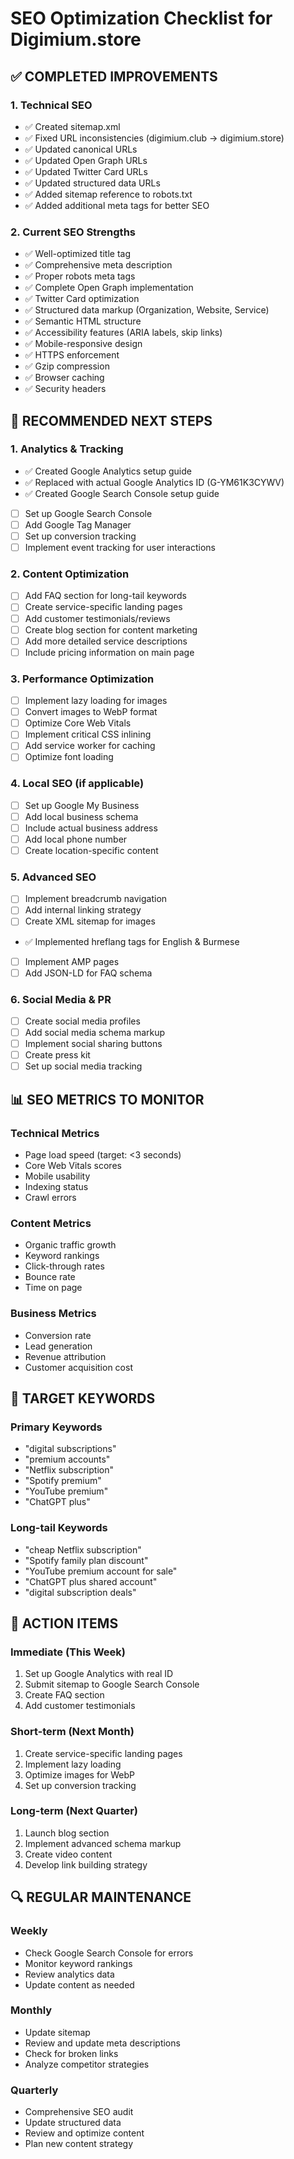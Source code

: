 # SEO Optimization Checklist for Digimium.store

## ✅ COMPLETED IMPROVEMENTS

### 1. Technical SEO

- ✅ Created sitemap.xml
- ✅ Fixed URL inconsistencies (digimium.club → digimium.store)
- ✅ Updated canonical URLs
- ✅ Updated Open Graph URLs
- ✅ Updated Twitter Card URLs
- ✅ Updated structured data URLs
- ✅ Added sitemap reference to robots.txt
- ✅ Added additional meta tags for better SEO

### 2. Current SEO Strengths

- ✅ Well-optimized title tag
- ✅ Comprehensive meta description
- ✅ Proper robots meta tags
- ✅ Complete Open Graph implementation
- ✅ Twitter Card optimization
- ✅ Structured data markup (Organization, Website, Service)
- ✅ Semantic HTML structure
- ✅ Accessibility features (ARIA labels, skip links)
- ✅ Mobile-responsive design
- ✅ HTTPS enforcement
- ✅ Gzip compression
- ✅ Browser caching
- ✅ Security headers

## 🔧 RECOMMENDED NEXT STEPS

### 1. Analytics & Tracking

- ✅ Created Google Analytics setup guide
- ✅ Replaced with actual Google Analytics ID (G-YM61K3CYWV)
- ✅ Created Google Search Console setup guide
- [ ] Set up Google Search Console
- [ ] Add Google Tag Manager
- [ ] Set up conversion tracking
- [ ] Implement event tracking for user interactions

### 2. Content Optimization

- [ ] Add FAQ section for long-tail keywords
- [ ] Create service-specific landing pages
- [ ] Add customer testimonials/reviews
- [ ] Create blog section for content marketing
- [ ] Add more detailed service descriptions
- [ ] Include pricing information on main page

### 3. Performance Optimization

- [ ] Implement lazy loading for images
- [ ] Convert images to WebP format
- [ ] Optimize Core Web Vitals
- [ ] Implement critical CSS inlining
- [ ] Add service worker for caching
- [ ] Optimize font loading

### 4. Local SEO (if applicable)

- [ ] Set up Google My Business
- [ ] Add local business schema
- [ ] Include actual business address
- [ ] Add local phone number
- [ ] Create location-specific content

### 5. Advanced SEO

- [ ] Implement breadcrumb navigation
- [ ] Add internal linking strategy
- [ ] Create XML sitemap for images
- ✅ Implemented hreflang tags for English & Burmese
- [ ] Implement AMP pages
- [ ] Add JSON-LD for FAQ schema

### 6. Social Media & PR

- [ ] Create social media profiles
- [ ] Add social media schema markup
- [ ] Implement social sharing buttons
- [ ] Create press kit
- [ ] Set up social media tracking

## 📊 SEO METRICS TO MONITOR

### Technical Metrics

- Page load speed (target: <3 seconds)
- Core Web Vitals scores
- Mobile usability
- Indexing status
- Crawl errors

### Content Metrics

- Organic traffic growth
- Keyword rankings
- Click-through rates
- Bounce rate
- Time on page

### Business Metrics

- Conversion rate
- Lead generation
- Revenue attribution
- Customer acquisition cost

## 🎯 TARGET KEYWORDS

### Primary Keywords

- "digital subscriptions"
- "premium accounts"
- "Netflix subscription"
- "Spotify premium"
- "YouTube premium"
- "ChatGPT plus"

### Long-tail Keywords

- "cheap Netflix subscription"
- "Spotify family plan discount"
- "YouTube premium account for sale"
- "ChatGPT plus shared account"
- "digital subscription deals"

## 📝 ACTION ITEMS

### Immediate (This Week)

1. Set up Google Analytics with real ID
2. Submit sitemap to Google Search Console
3. Create FAQ section
4. Add customer testimonials

### Short-term (Next Month)

1. Create service-specific landing pages
2. Implement lazy loading
3. Optimize images for WebP
4. Set up conversion tracking

### Long-term (Next Quarter)

1. Launch blog section
2. Implement advanced schema markup
3. Create video content
4. Develop link building strategy

## 🔍 REGULAR MAINTENANCE

### Weekly

- Check Google Search Console for errors
- Monitor keyword rankings
- Review analytics data
- Update content as needed

### Monthly

- Update sitemap
- Review and update meta descriptions
- Check for broken links
- Analyze competitor strategies

### Quarterly

- Comprehensive SEO audit
- Update structured data
- Review and optimize content
- Plan new content strategy
